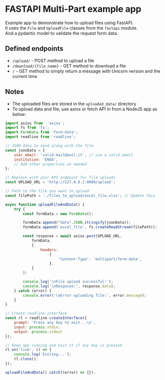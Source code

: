 # FASTAPI Multi-Part example app
Example app to demonstrate how to upload files using FastAPI.   
It uses the `File` and `UploadFile` classes from the `fastapi` module.   
And a pydantic model to validate the request form data.


## Defined endpoints
- `/upload/` - POST method to upload a file
- `/download/{file_name}` - GET method to download a file
- `/` - GET method to simply return a message with Uvicorn version and the current time

## Notes
- The uploaded files are stored in the `uploaded_data/` directory
- To upload data and file, use axios or fetch API in from a NodeJS app as below:
```javascript
import axios from  'axios';
import fs from 'fs';
import FormData from 'form-data';
import readline from 'readline';

// JSON data to send along with the file
const jsonData = {
    user_email: 'valid.mail@mail.it', // use a valid email
    institution: 'ENEA',
    // Add other properties as needed
};

// Replace with your API endpoint for file uploads
const UPLOAD_URL = 'http://127.0.0.1:8000/upload';

// Path to the file you want to upload
const filePath = './files_to_upload/excel_file.xlsx'; // Update this

async function uploadFileAndData() {
    try {
        const formData = new FormData();

        formData.append("data",JSON.stringify(jsonData));
        formData.append('excel_file', fs.createReadStream(filePath));

        const response = await axios.post(UPLOAD_URL,
            formData,
            {
                headers:
                    {
                        'Content-Type': 'multipart/form-data',
                    },
            }
        );

        console.log('\nFile upload successful!');
        console.log('\nResponse:', response.data);
    } catch (error) {
        console.error('\nError uploading file:', error.message);
    }
}

// Create readline interface
const rl = readline.createInterface({
    prompt: 'Press any key to exit...\n',
    input: process.stdin,
    output: process.stdout
});

// Keep app running and exit it if any key is pressed
rl.on('line', () => {
    console.log('Exiting...');
    rl.close();
});

uploadFileAndData().catch((error) => {});

  ```